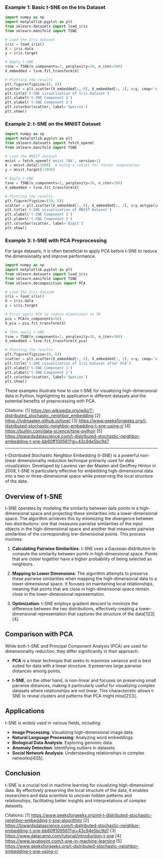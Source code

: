 
### Example 1: Basic t-SNE on the Iris Dataset

```python
import numpy as np
import matplotlib.pyplot as plt
from sklearn.datasets import load_iris
from sklearn.manifold import TSNE

# Load the Iris dataset
iris = load_iris()
X = iris.data
y = iris.target

# Apply t-SNE
tsne = TSNE(n_components=2, perplexity=30, n_iter=300)
X_embedded = tsne.fit_transform(X)

# Plotting the results
plt.figure(figsize=(8, 6))
scatter = plt.scatter(X_embedded[:, 0], X_embedded[:, 1], c=y, cmap='viridis')
plt.title('t-SNE visualization of Iris Dataset')
plt.xlabel('t-SNE Component 1')
plt.ylabel('t-SNE Component 2')
plt.colorbar(scatter, label='Species')
plt.show()
```

### Example 2: t-SNE on the MNIST Dataset

```python
import numpy as np
import matplotlib.pyplot as plt
from sklearn.datasets import fetch_openml
from sklearn.manifold import TSNE

# Load the MNIST dataset
mnist = fetch_openml('mnist_784', version=1)
X = mnist.data[:1000]  # Using a subset for faster computation
y = mnist.target[:1000]

# Apply t-SNE
tsne = TSNE(n_components=2, perplexity=30, n_iter=300)
X_embedded = tsne.fit_transform(X)

# Plotting the results
plt.figure(figsize=(10, 8))
scatter = plt.scatter(X_embedded[:, 0], X_embedded[:, 1], c=y.astype(int), cmap='jet', alpha=0.5)
plt.title('t-SNE visualization of MNIST Dataset')
plt.xlabel('t-SNE Component 1')
plt.ylabel('t-SNE Component 2')
plt.colorbar(scatter, label='Digit')
plt.show()
```

### Example 3: t-SNE with PCA Preprocessing

For large datasets, it is often beneficial to apply PCA before t-SNE to reduce the dimensionality and improve performance.

```python
import numpy as np
import matplotlib.pyplot as plt
from sklearn.datasets import load_iris
from sklearn.manifold import TSNE
from sklearn.decomposition import PCA

# Load the Iris dataset
iris = load_iris()
X = iris.data
y = iris.target

# First apply PCA to reduce dimensions to 50
pca = PCA(n_components=50)
X_pca = pca.fit_transform(X)

# Then apply t-SNE
tsne = TSNE(n_components=2, perplexity=30, n_iter=300)
X_embedded = tsne.fit_transform(X_pca)

# Plotting the results
plt.figure(figsize=(8, 6))
scatter = plt.scatter(X_embedded[:, 0], X_embedded[:, 1], c=y, cmap='viridis')
plt.title('t-SNE visualization of Iris Dataset after PCA')
plt.xlabel('t-SNE Component 1')
plt.ylabel('t-SNE Component 2')
plt.colorbar(scatter, label='Species')
plt.show()
```

These examples illustrate how to use t-SNE for visualizing high-dimensional data in Python, highlighting its application in different datasets and the potential benefits of preprocessing with PCA.

Citations:
[1] https://en.wikipedia.org/wiki/T-distributed_stochastic_neighbor_embedding
[2] https://lvdmaaten.github.io/tsne/
[3] https://www.geeksforgeeks.org/t-distributed-stochastic-neighbor-embedding-t-sne-using-r/
[4] https://builtin.com/data-science/tsne-python
[5] https://towardsdatascience.com/t-distributed-stochastic-neighbor-embedding-t-sne-bb60ff109561?gi=43c94e5bc9d7


----------
t-Distributed Stochastic Neighbor Embedding (t-SNE) is a powerful non-linear dimensionality reduction technique primarily used for data visualization. Developed by Laurens van der Maaten and Geoffrey Hinton in 2008, t-SNE is particularly effective for embedding high-dimensional data into a two or three-dimensional space while preserving the local structure of the data.

## Overview of t-SNE

t-SNE operates by modeling the similarity between data points in a high-dimensional space and projecting these similarities into a lower-dimensional space. The algorithm achieves this by minimizing the divergence between two distributions: one that measures pairwise similarities of the input objects in the high-dimensional space and another that measures pairwise similarities of the corresponding low-dimensional points. This process involves:

1. **Calculating Pairwise Similarities**: t-SNE uses a Gaussian distribution to compute the similarity between points in high-dimensional space. Points that are closer together have a higher probability of being selected as neighbors.

2. **Mapping to Lower Dimensions**: The algorithm attempts to preserve these pairwise similarities when mapping the high-dimensional data to a lower-dimensional space. It focuses on maintaining local relationships, meaning that points that are close in high-dimensional space remain close in the lower-dimensional representation.

3. **Optimization**: t-SNE employs gradient descent to minimize the difference between the two distributions, effectively creating a lower-dimensional representation that captures the structure of the data[1][3][4].

## Comparison with PCA

While both t-SNE and Principal Component Analysis (PCA) are used for dimensionality reduction, they differ significantly in their approach:

- **PCA** is a linear technique that seeks to maximize variance and is best suited for data with a linear structure. It preserves large pairwise distances among points.

- **t-SNE**, on the other hand, is non-linear and focuses on preserving small pairwise distances, making it particularly useful for visualizing complex datasets where relationships are not linear. This characteristic allows t-SNE to reveal clusters and patterns that PCA might miss[2][3].

## Applications

t-SNE is widely used in various fields, including:

- **Image Processing**: Visualizing high-dimensional image data.
- **Natural Language Processing**: Analyzing word embeddings.
- **Biological Data Analysis**: Exploring genomic data.
- **Anomaly Detection**: Identifying outliers in datasets.
- **Social Network Analysis**: Understanding relationships in complex networks[4][5].

## Conclusion

t-SNE is a crucial tool in machine learning for visualizing high-dimensional data. By effectively preserving the local structure of the data, it enables researchers and data scientists to uncover hidden patterns and relationships, facilitating better insights and interpretations of complex datasets.

Citations:
[1] https://www.geeksforgeeks.org/ml-t-distributed-stochastic-neighbor-embedding-t-sne-algorithm/
[2] https://towardsdatascience.com/t-distributed-stochastic-neighbor-embedding-t-sne-bb60ff109561?gi=43c94e5bc9d7
[3] https://www.datacamp.com/tutorial/introduction-t-sne
[4] https://www.javatpoint.com/t-sne-in-machine-learning
[5] https://www.geeksforgeeks.org/t-distributed-stochastic-neighbor-embedding-t-sne-using-r/